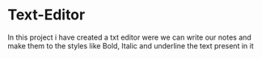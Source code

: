 # Text-Editor
In this project i have created a txt editor were we can write our notes and make them to the styles like Bold, Italic and underline the text present in it
